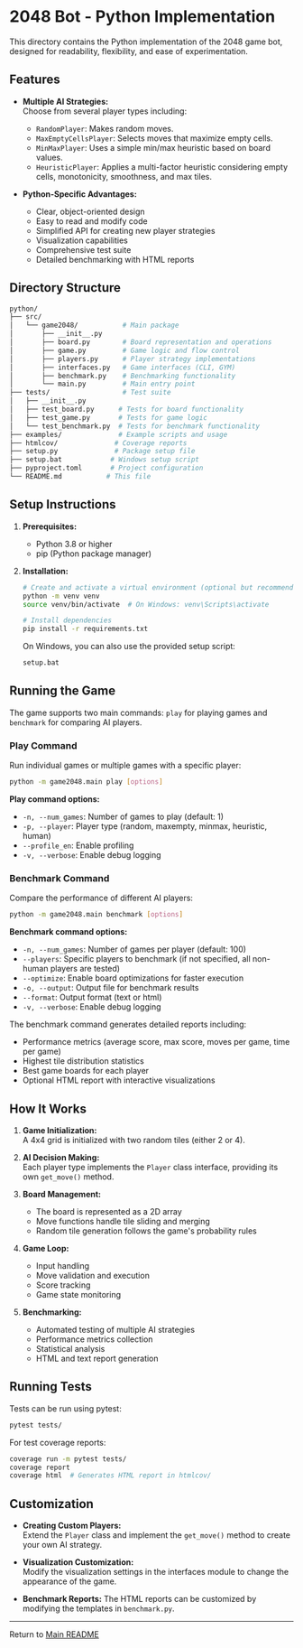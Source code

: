 # 2048 Bot - Python Implementation

This directory contains the Python implementation of the 2048 game bot, designed for readability, flexibility, and ease of experimentation.

## Features

- **Multiple AI Strategies:**  
  Choose from several player types including:
  - `RandomPlayer`: Makes random moves.
  - `MaxEmptyCellsPlayer`: Selects moves that maximize empty cells.
  - `MinMaxPlayer`: Uses a simple min/max heuristic based on board values.
  - `HeuristicPlayer`: Applies a multi-factor heuristic considering empty cells, monotonicity, smoothness, and max tiles.

- **Python-Specific Advantages:**  
  - Clear, object-oriented design
  - Easy to read and modify code
  - Simplified API for creating new player strategies
  - Visualization capabilities
  - Comprehensive test suite
  - Detailed benchmarking with HTML reports

## Directory Structure

```bash
python/
├── src/
│   └── game2048/           # Main package
│       ├── __init__.py
│       ├── board.py        # Board representation and operations
│       ├── game.py         # Game logic and flow control
│       ├── players.py      # Player strategy implementations
│       ├── interfaces.py   # Game interfaces (CLI, GYM)
│       ├── benchmark.py    # Benchmarking functionality
│       └── main.py         # Main entry point
├── tests/                  # Test suite
│   ├── __init__.py
│   ├── test_board.py      # Tests for board functionality
│   ├── test_game.py       # Tests for game logic
│   └── test_benchmark.py  # Tests for benchmark functionality
├── examples/              # Example scripts and usage
├── htmlcov/              # Coverage reports
├── setup.py              # Package setup file
├── setup.bat            # Windows setup script
├── pyproject.toml       # Project configuration
└── README.md           # This file
```

## Setup Instructions

1. **Prerequisites:**
   - Python 3.8 or higher
   - pip (Python package manager)

2. **Installation:**

   ```bash
   # Create and activate a virtual environment (optional but recommended)
   python -m venv venv
   source venv/bin/activate  # On Windows: venv\Scripts\activate
   
   # Install dependencies
   pip install -r requirements.txt
   ```

   On Windows, you can also use the provided setup script:
   ```bash
   setup.bat
   ```

## Running the Game

The game supports two main commands: `play` for playing games and `benchmark` for comparing AI players.

### Play Command

Run individual games or multiple games with a specific player:

```bash
python -m game2048.main play [options]
```

**Play command options:**
- `-n, --num_games`: Number of games to play (default: 1)
- `-p, --player`: Player type (random, maxempty, minmax, heuristic, human)
- `--profile_en`: Enable profiling
- `-v, --verbose`: Enable debug logging

### Benchmark Command

Compare the performance of different AI players:

```bash
python -m game2048.main benchmark [options]
```

**Benchmark command options:**
- `-n, --num_games`: Number of games per player (default: 100)
- `--players`: Specific players to benchmark (if not specified, all non-human players are tested)
- `--optimize`: Enable board optimizations for faster execution
- `-o, --output`: Output file for benchmark results
- `--format`: Output format (text or html)
- `-v, --verbose`: Enable debug logging

The benchmark command generates detailed reports including:
- Performance metrics (average score, max score, moves per game, time per game)
- Highest tile distribution statistics
- Best game boards for each player
- Optional HTML report with interactive visualizations

## How It Works

1. **Game Initialization:**  
   A 4x4 grid is initialized with two random tiles (either 2 or 4).

2. **AI Decision Making:**  
   Each player type implements the `Player` class interface, providing its own `get_move()` method.

3. **Board Management:**  
   - The board is represented as a 2D array
   - Move functions handle tile sliding and merging
   - Random tile generation follows the game's probability rules

4. **Game Loop:**  
   - Input handling
   - Move validation and execution
   - Score tracking
   - Game state monitoring

5. **Benchmarking:**
   - Automated testing of multiple AI strategies
   - Performance metrics collection
   - Statistical analysis
   - HTML and text report generation

## Running Tests

Tests can be run using pytest:

```bash
pytest tests/
```

For test coverage reports:
```bash
coverage run -m pytest tests/
coverage report
coverage html  # Generates HTML report in htmlcov/
```

## Customization

- **Creating Custom Players:**  
  Extend the `Player` class and implement the `get_move()` method to create your own AI strategy.

- **Visualization Customization:**  
  Modify the visualization settings in the interfaces module to change the appearance of the game.

- **Benchmark Reports:**
  The HTML reports can be customized by modifying the templates in `benchmark.py`.

---

Return to [Main README](../README.md)
